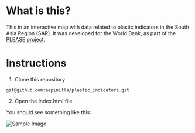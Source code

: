 # What is this?

This in an interactive map with data related to plastic indicators in the South Asia Region (SAR). It was developed for the World Bank, as part of the [PLEASE project](https://www.sacepplease.org/).



# Instructions

1. Clone this repository

```git@github.com:aepinilla/plastic_indicators.git```

2. Open the index.html file.

You should see something like this:

![Sample Image](img/sample.png)